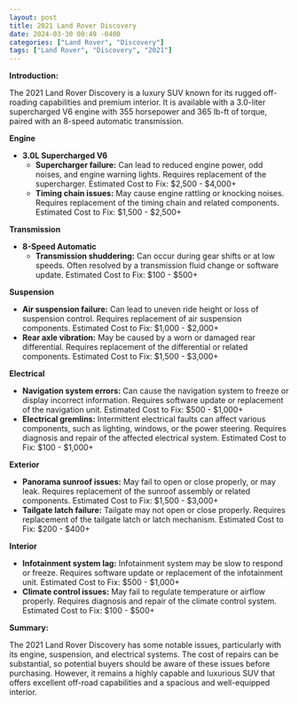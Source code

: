 ```yaml
---
layout: post
title: 2021 Land Rover Discovery
date: 2024-03-30 00:49 -0400
categories: ["Land Rover", "Discovery"]
tags: ["Land Rover", "Discovery", "2021"]
---
```

**Introduction:**

The 2021 Land Rover Discovery is a luxury SUV known for its rugged off-roading capabilities and premium interior. It is available with a 3.0-liter supercharged V6 engine with 355 horsepower and 365 lb-ft of torque, paired with an 8-speed automatic transmission.

**Engine**

* **3.0L Supercharged V6**
    * **Supercharger failure:** Can lead to reduced engine power, odd noises, and engine warning lights. Requires replacement of the supercharger. Estimated Cost to Fix: $2,500 - $4,000+
    * **Timing chain issues:** May cause engine rattling or knocking noises. Requires replacement of the timing chain and related components. Estimated Cost to Fix: $1,500 - $2,500+

**Transmission**

* **8-Speed Automatic**
    * **Transmission shuddering:** Can occur during gear shifts or at low speeds. Often resolved by a transmission fluid change or software update. Estimated Cost to Fix: $100 - $500+

**Suspension**

* **Air suspension failure:** Can lead to uneven ride height or loss of suspension control. Requires replacement of air suspension components. Estimated Cost to Fix: $1,000 - $2,000+
* **Rear axle vibration:** May be caused by a worn or damaged rear differential. Requires replacement of the differential or related components. Estimated Cost to Fix: $1,500 - $3,000+

**Electrical**

* **Navigation system errors:** Can cause the navigation system to freeze or display incorrect information. Requires software update or replacement of the navigation unit. Estimated Cost to Fix: $500 - $1,000+
* **Electrical gremlins:** Intermittent electrical faults can affect various components, such as lighting, windows, or the power steering. Requires diagnosis and repair of the affected electrical system. Estimated Cost to Fix: $100 - $1,000+

**Exterior**

* **Panorama sunroof issues:** May fail to open or close properly, or may leak. Requires replacement of the sunroof assembly or related components. Estimated Cost to Fix: $1,500 - $3,000+
* **Tailgate latch failure:** Tailgate may not open or close properly. Requires replacement of the tailgate latch or latch mechanism. Estimated Cost to Fix: $200 - $400+

**Interior**

* **Infotainment system lag:** Infotainment system may be slow to respond or freeze. Requires software update or replacement of the infotainment unit. Estimated Cost to Fix: $500 - $1,000+
* **Climate control issues:** May fail to regulate temperature or airflow properly. Requires diagnosis and repair of the climate control system. Estimated Cost to Fix: $100 - $500+

**Summary:**

The 2021 Land Rover Discovery has some notable issues, particularly with its engine, suspension, and electrical systems. The cost of repairs can be substantial, so potential buyers should be aware of these issues before purchasing. However, it remains a highly capable and luxurious SUV that offers excellent off-road capabilities and a spacious and well-equipped interior.
